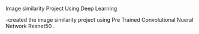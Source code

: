 Image similarity  Project Using Deep Learning 

-created the image similarity project using Pre Trained Convolutional Nueral Network Resnet50 .
